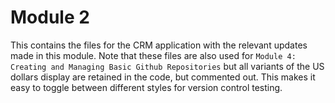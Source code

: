 # Module 2
 
This contains the files for the CRM application with the relevant updates 
made in this module. Note that these files are also used for
`Module 4: Creating and Managing Basic Github Repositories` but all
variants of the US dollars display are retained in the code, but commented
out. 
This makes it easy to toggle between different styles for version
control testing.
